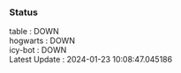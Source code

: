 ### Status


table : DOWN  
hogwarts : DOWN  
icy-bot : DOWN  
Latest Update : 2024-01-23 10:08:47.045186
